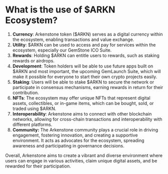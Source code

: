# What is the use of $ARKN Ecosystem?

1. **Currency**: Arkenstone token ($ARKN) serves as a digital currency within the ecosystem, enabling transactions and value exchange.
2. **Utility**: $ARKN can be used to access and pay for services within the ecosystem, especially our GemStone ICO Suite.
3. **Rewards**: Holding $ARKN can entitle users to rewards, such as staking rewards or airdrops.
4. **Development**: Token holders will be able to use future apps built on $ARKN and most important, the upcoming GemLaunch Suite, which will make it possible for everyone to start their own crypto projects easily.
5. **Staking**: Users will be able to stake $ARKN to secure the network or participate in consensus mechanisms, earning rewards in return for their contribution.
6. **NFTs**: The ecosystem may offer unique NFTs that represent digital assets, collectibles, or in-game items, which can be bought, sold, or traded using $ARKN.
7. **Interoperability**: Arkenstone aims to connect with other blockchain networks, allowing for cross-chain transactions and interoperability with different platforms.
8. **Community:** The Arkenstone community plays a crucial role in driving engagement, fostering innovation, and creating a supportive environment. It acts as advocates for the ecosystem, spreading awareness and participating in governance decisions.

Overall, Arkenstone aims to create a vibrant and diverse environment where users can engage in various activities, claim unique digital assets, and be rewarded for their participation.
